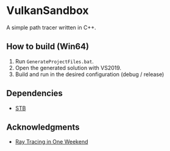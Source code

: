 # VulkanSandbox

A simple path tracer written in C++.

## How to build (Win64)

1. Run `GenerateProjectFiles.bat`.
2. Open the generated solution with VS2019.
3. Build and run in the desired configuration (debug / release)

## Dependencies

* [STB](https://github.com/nothings/stb)

## Acknowledgments

* [Ray Tracing in One Weekend](https://raytracing.github.io/books/RayTracingInOneWeekend.html)
